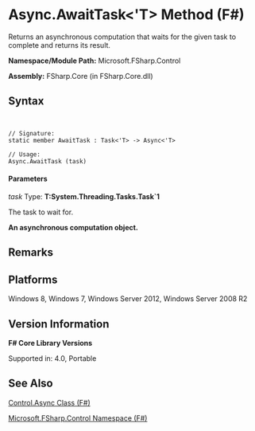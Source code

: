 # Async.AwaitTask<'T> Method (F#)

Returns an asynchronous computation that waits for the given task to complete and returns its result.

**Namespace/Module Path:** Microsoft.FSharp.Control

**Assembly:** FSharp.Core (in FSharp.Core.dll)


## Syntax


```


// Signature:
static member AwaitTask : Task<'T> -> Async<'T>

// Usage:
Async.AwaitTask (task)

```



#### Parameters
*task*
Type: **T:System.Threading.Tasks.Task&#96;1**


The task to wait for.



**An asynchronous computation object.**
## Remarks

## Platforms
Windows 8, Windows 7, Windows Server 2012, Windows Server 2008 R2


## Version Information
**F# Core Library Versions**

Supported in: 4.0, Portable


## See Also
[Control.Async Class &#40;F&#35;&#41;](Control.Async+Class+%28FSharp%29.md)

[Microsoft.FSharp.Control Namespace &#40;F&#35;&#41;](Microsoft.FSharp.Control+Namespace+%28FSharp%29.md)

